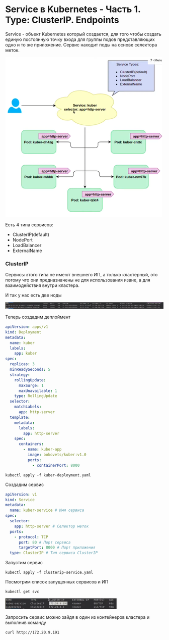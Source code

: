 # Service в Kubernetes - Часть 1. Type: ClusterIP. Endpoints

Service - объект Kubernetes который создается, для того чтобы создать единую постоянную точку входа для группы подов
представляющих одно и то же приложение. Сервис находит поды на основе селектора меток.

![img.png](img.png)

Есть 4 типа сервисов:

- ClusterIP(default)
- NodePort
- LoadBalancer
- ExternalName

### ClusterIP

Сервисы этого типа не имеют внешнего ИП, а только кластерный, это потому что они предназначены не для использования
извне, а для взаимодействия внутри кластера.

И так у нас есть две ноды

![img_1.png](img_1.png)

Теперь создадим деплоймент

```yaml
apiVersion: apps/v1
kind: Deployment
metadata:
  name: kuber
  labels:
    app: kuber
spec:
  replicas: 3
  minReadySeconds: 5
  strategy:
    rollingUpdate:
      maxSurge: 1
      maxUnavailable: 1
    type: RollingUpdate
  selector:
    matchLabels:
      app: http-server
  template:
    metadata:
      labels:
        app: http-server
    spec:
      containers:
        - name: kuber-app
          image: bokovets/kuber:v1.0
          ports:
            - containerPort: 8000

```

    kubectl apply -f kuber-deployment.yaml

Создадим сервис

```yaml
apiVersion: v1
kind: Service
metadata:
  name: kuber-service # Имя сервиса
spec:
  selector:
    app: http-server # Селектор меток
  ports:
    - protocol: TCP
      port: 80 # Порт сервиса 
      targetPort: 8000 # Порт приложения 
  type: ClusterIP # Тип сервиса ClusterIP
```

Запустим сервис

    kubectl apply -f clusterip-service.yaml

Посмотрим список запущенных сервисов и ИП

    kubectl get svc

![img_2.png](img_2.png)

Запросить сервис можно зайдя в один из контейнеров кластера и выполнив команду 

    curl http://172.20.9.191


